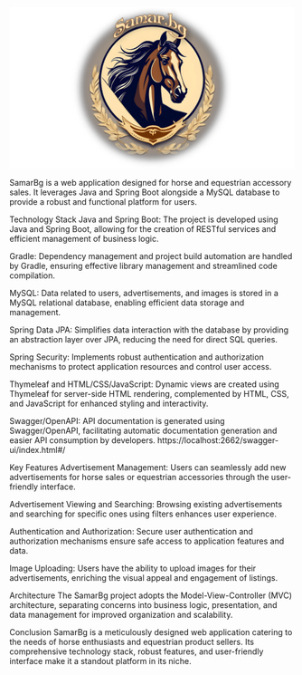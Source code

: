 ![SamarBg Logo](https://github.com/Jhoseto/SamarBg/blob/master/src/main/resources/static/images/logo3-p-1600.png)


SamarBg is a web application designed for horse and equestrian accessory sales. It leverages Java and Spring Boot alongside a MySQL database to provide a robust and functional platform for users.

Technology Stack
Java and Spring Boot: The project is developed using Java and Spring Boot, allowing for the creation of RESTful services and efficient management of business logic.

Gradle: Dependency management and project build automation are handled by Gradle, ensuring effective library management and streamlined code compilation.

MySQL: Data related to users, advertisements, and images is stored in a MySQL relational database, enabling efficient data storage and management.

Spring Data JPA: Simplifies data interaction with the database by providing an abstraction layer over JPA, reducing the need for direct SQL queries.

Spring Security: Implements robust authentication and authorization mechanisms to protect application resources and control user access.

Thymeleaf and HTML/CSS/JavaScript: Dynamic views are created using Thymeleaf for server-side HTML rendering, complemented by HTML, CSS, and JavaScript for enhanced styling and interactivity.

Swagger/OpenAPI: API documentation is generated using Swagger/OpenAPI, facilitating automatic documentation generation and easier API consumption by developers.
https://localhost:2662/swagger-ui/index.html#/

Key Features
Advertisement Management: Users can seamlessly add new advertisements for horse sales or equestrian accessories through the user-friendly interface.

Advertisement Viewing and Searching: Browsing existing advertisements and searching for specific ones using filters enhances user experience.

Authentication and Authorization: Secure user authentication and authorization mechanisms ensure safe access to application features and data.

Image Uploading: Users have the ability to upload images for their advertisements, enriching the visual appeal and engagement of listings.

Architecture
The SamarBg project adopts the Model-View-Controller (MVC) architecture, separating concerns into business logic, presentation, and data management for improved organization and scalability.

Conclusion
SamarBg is a meticulously designed web application catering to the needs of horse enthusiasts and equestrian product sellers. Its comprehensive technology stack, robust features, and user-friendly interface make it a standout platform in its niche.

